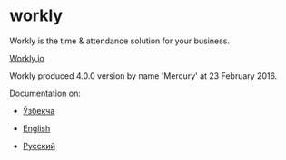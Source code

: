 # workly
Workly is the time &amp; attendance solution for your business.

[Workly.io](http://workly.io)

Workly produced 4.0.0 version by name 'Mercury' at 23 February 2016. 

Documentation on:

- [Ўзбекча](docs/uz/content.md)

- [English](docs/en/content.md)

- [Русский](docs/ru/content.md)
